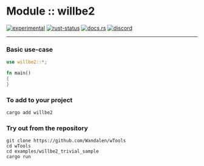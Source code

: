 <!-- {{# generate.module_header{} #}} -->

# Module :: willbe2

[![experimental](https://raster.shields.io/static/v1?label=stability&message=experimental&color=orange&logoColor=eee)](https://github.com/emersion/stability-badges#experimental) [![rust-status](https://github.com/Wandalen/wTools/actions/workflows/ModuleTemplateBlankPush.yml/badge.svg)](https://github.com/Wandalen/wTools/actions/workflows/ModuleTemplateBlankPush.yml) [![docs.rs](https://img.shields.io/docsrs/willbe2?color=e3e8f0&logo=docs.rs)](https://docs.rs/willbe2) [![discord](https://img.shields.io/discord/872391416519737405?color=eee&logo=discord&logoColor=eee&label=ask)](https://discord.gg/m3YfbXpUUY)

___

### Basic use-case

<!-- {{# generate.module_sample{} #}} -->

```rust
use willbe2::*;

fn main()
{
}
```

### To add to your project

```bash
cargo add willbe2
```

### Try out from the repository

``` shell test
git clone https://github.com/Wandalen/wTools
cd wTools
cd examples/willbe2_trivial_sample
cargo run
```
